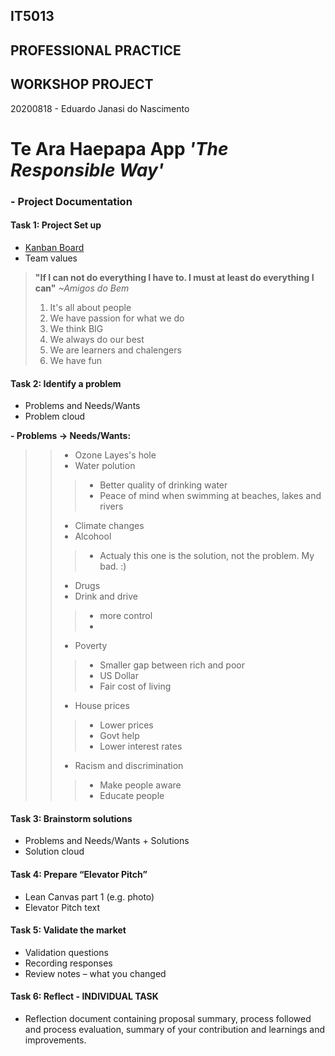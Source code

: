 ## IT5013
## PROFESSIONAL PRACTICE
## WORKSHOP PROJECT
20200818 - Eduardo Janasi do Nascimento

# Te Ara Haepapa App ***'The Responsible Way'***

### - Project Documentation

#### Task 1: Project Set up 
- [Kanban Board](https://github.com/ejan201/te-ara-haepapa-app/projects/1)
- Team values
> **"If I can not do everything I have to. I must at least do everything I can"** *~Amigos do Bem*
>1. It's all about people
>2. We have passion for what we do
>3. We think BIG
>4. We always do our best
>5. We are learners and chalengers
>6. We have fun

#### Task 2: Identify a problem
- Problems and Needs/Wants
- Problem cloud

**- Problems -> Needs/Wants:**
>>- Ozone Layes's hole
>>- Water polution
>>>- Better quality of drinking water
>>>- Peace of mind when swimming at beaches, lakes and rivers
>>- Climate changes
>>- Alcohool
>>>- Actualy this one is the solution, not the problem. My bad. :)
>>- Drugs
>>- Drink and drive
>>>- more control
>>>- 
>>- Poverty
>>>- Smaller gap between rich and poor
>>>- US Dollar
>>>- Fair cost of living
>>- House prices
>>>- Lower prices
>>>- Govt help
>>>- Lower interest rates
>>- Racism and discrimination
>>>- Make people aware
>>>- Educate people

#### Task 3: Brainstorm solutions
- Problems and Needs/Wants + Solutions
- Solution cloud

#### Task 4: Prepare “Elevator Pitch”
- Lean Canvas part 1 (e.g. photo)
- Elevator Pitch text

#### Task 5: Validate the market
- Validation questions
- Recording responses
- Review notes – what you changed

#### Task 6: Reflect - INDIVIDUAL TASK
- Reflection document containing proposal summary, process followed and process evaluation, summary of your contribution and learnings and improvements.

